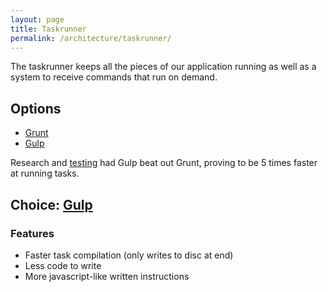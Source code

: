 ```yaml
---
layout: page
title: Taskrunner
permalink: /architecture/taskrunner/
---
```


The taskrunner keeps all the pieces of our application running as well as a system to receive commands that run on demand.

## Options
* [Grunt](http://gruntjs.com/)
*  [Gulp](http://gulpjs.com)

Research and [testing](https://github.com/scottnath/gulp-vs-grunt) had Gulp beat out Grunt, proving to be 5 times faster at running tasks.

## Choice: [Gulp](http://gulpjs.com)
### Features
* Faster task compilation (only writes to disc at end)
* Less code to write
* More javascript-like written instructions
